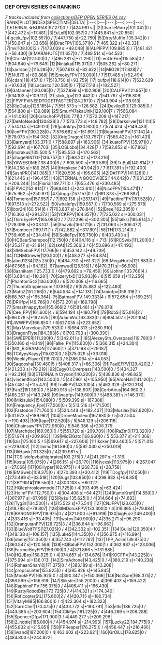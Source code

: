 ### DEP OPEN SERIES 04 RANKING
*7 tracks included from [collections/DEP OPEN SERIES 04.csv](/collections/DEP%20OPEN%20SERIES%2004.csv)*
|RANK|PILOT|INDEX|SPEC|TIME|DELTA|
|:---:|:---|:---:|:---:|:---:|---:|
|1|ETERNAL☆BURAK|97.271|0 / 7|424.991 s||
|2|CharlieMorry|101.042|0 / 7|442.472 s|+17.481|
|3|EuLeR|102.057|0 / 7|445.841 s|+20.850|
|4|geek_fpv|102.557|0 / 7|447.750 s|+22.759|
|5|DirtyMuffin|105.042|0 / 7|458.647 s|+33.656|
|6|DracFPV|106.371|0 / 7|465.322 s|+40.331|
|7|mv|108.100|3 / 7|473.039 s|+48.048|
|8|ALPIFPV|109.885|0 / 7|481.421 s|+56.430|
|9|MARAHUTE|111.657|0 / 7|489.514 s|+64.523|
|10|ChrisM|112.500|0 / 7|496.281 s|+71.290|
|11|LeoOnFire|115.585|0 / 7|504.640 s|+79.649|
|12|Ninjakat|115.371|0 / 7|505.262 s|+80.271|
|13|karrson㋡|115.285|0 / 7|507.613 s|+82.622|
|14|MiG29|117.828|7 / 7|514.879 s|+89.888|
|15|SmokyFPV|118.000|1 / 7|517.485 s|+92.494|
|16|cdan|118.457|0 / 7|518.750 s|+93.759|
|17|loufpv|118.614|0 / 7|522.629 s|+97.638|
|18|Lacasito|120.585|0 / 7|527.518 s|+102.527|
|19|Gafannen|120.085|0 / 7|527.899 s|+102.908|
|20|CALFPV|121.957|0 / 7|534.103 s|+109.112|
|21|slick_fpv|123.442|0 / 7|541.797 s|+116.806|
|22|FPVFPVINEEDTOGETFASTER|124.257|0 / 7|543.904 s|+118.913|
|23|RipDaLip|126.185|4 / 7|551.573 s|+126.582|
|24|Deviled90|129.085|0 / 7|564.880 s|+139.889|
|25|Smurf47akaUlrik|129.100|7 / 7|566.084 s|+141.093|
|26|KarachoFPV|130.771|0 / 7|572.208 s|+147.217|
|27|DeMoNse3d|130.828|3 / 7|573.773 s|+148.782|
|28|Darksilver|131.114|5 / 7|574.114 s|+149.123|
|29|patrikfpv|130.900|0 / 7|574.424 s|+149.433|
|30|IonFPV|130.228|0 / 7|576.682 s|+151.691|
|31|BearmanFPV|131.142|4 / 7|579.073 s|+154.082|
|32|OrigDragon|133.757|7 / 7|586.422 s|+161.431|
|33|Barnyard|133.371|0 / 7|588.897 s|+163.906|
|34|kuatoFPV|135.971|0 / 7|592.694 s|+167.703|
|35|LOSLobo|134.428|7 / 7|592.853 s|+167.862|
|36|mcrakus|135.500|5 / 7|595.553 s|+170.562|
|37|chogeRINTGF|136.757|0 / 7|598.207 s|+173.216|
|38|YAWESOME|138.400|6 / 7|608.590 s|+183.599|
|39|TriBull|140.814|7 / 7|614.258 s|+189.267|
|40|frteskesc|140.942|0 / 7|617.391 s|+192.400|
|41|SashPRO|141.085|0 / 7|620.596 s|+195.605|
|42|DAFFPV|141.128|0 / 7|621.446 s|+196.455|
|43|ETERNAL☆GOODVIBES|144.642|0 / 7|631.235 s|+206.244|
|44|Fiorix|149.771|0 / 7|655.476 s|+230.485|
|45|FPVlC|152.814|7 / 7|668.601 s|+243.610|
|46|NicoFPV|154.471|1 / 7|675.962 s|+250.971|
|47|doggz|157.157|0 / 7|691.878 s|+266.887|
|48|Tomeroni|157.957|7 / 7|692.138 s|+267.147|
|49|FactfireFPV|157.528|0 / 7|697.513 s|+272.522|
|50|whalefpv|159.557|0 / 7|700.569 s|+275.578|
|51|ibor24|160.514|6 / 7|703.837 s|+278.846|
|52|Bree|162.385|0 / 7|716.363 s|+291.372|
|53|YCKFPV|164.857|0 / 7|725.022 s|+300.031|
|54|ThirdEyeFPV|165.085|0 / 7|727.296 s|+302.305|
|55|talkrz|165.614|4 / 7|728.098 s|+303.107|
|56|Shavito|166.171|6 / 7|731.063 s|+306.072|
|57|Brombeer|169.171|1 / 7|742.882 s|+317.891|
|58|TH|173.214|0 / 7|759.405 s|+334.414|
|59|SolidFpv|105.750|0 / 6|403.403 s||
|60|HQBearShampoo|112.750|0 / 6|404.116 s|+.713|
|61|RCSwix|111.200|0 / 6|425.217 s|+21.814|
|62|skAt|125.366|3 / 6|450.896 s|+47.493|
|63|SIMSebaFPV|117.766|6 / 6|453.142 s|+49.739|
|64|TCNMGrower|120.500|1 / 6|458.277 s|+54.874|
|65|abcd1234|125.250|0 / 6|464.730 s|+61.327|
|66|MegaHurts|121.883|0 / 6|467.565 s|+64.162|
|67|iamwud|125.516|1 / 6|470.311 s|+66.908|
|68|Bashikami|125.733|0 / 6|479.862 s|+76.459|
|69|Johnn|133.766|4 / 6|513.684 s|+110.281|
|70|SzeryfxD|135.933|6 / 6|515.659 s|+112.256|
|71|Phantom542|136.000|0 / 6|520.068 s|+116.665|
|72|ThumbGrippiescom|137.816|2 / 6|525.883 s|+122.480|
|73|MattiZ|151.266|0 / 6|544.534 s|+141.131|
|74|fabiofpv|158.316|1 / 6|568.767 s|+165.364|
|75|BatmanFPV|149.333|4 / 6|572.654 s|+169.251|
|76|DRKfpv|149.766|0 / 6|573.201 s|+169.798|
|77|Smashhappyfpv|155.866|2 / 6|581.481 s|+178.078|
|78|Cee_FPV|161.600|4 / 6|594.194 s|+190.791|
|79|RobSi|155.016|2 / 6|596.078 s|+192.675|
|80|AdamWu|163.383|0 / 6|604.507 s|+201.104|
|81|JWWFPV|166.850|1 / 6|627.055 s|+223.652|
|82|MaxMarvelous|179.533|0 / 6|684.313 s|+280.910|
|83|DragonFlyte|184.383|6 / 6|703.793 s|+300.390|
|84|SWEEPER|111.200|0 / 5|342.011 s||
|85|AlexeyStn_Overpass|119.780|0 / 5|350.160 s|+8.149|
|86|Falke_PV|115.600|0 / 5|366.315 s|+24.304|
|87|MX_BIGRAMON|117.660|1 / 5|371.198 s|+29.187|
|88|TCAyyyKayyy|115.020|0 / 5|375.029 s|+33.018|
|89|WeeklyPlayer1|118.700|3 / 5|386.064 s|+44.053|
|90|Saqoosha|130.480|5 / 5|408.317 s|+66.306|
|91|PaulEFPV|129.420|2 / 5|421.230 s|+79.219|
|92|Eugy01_Overpass|143.500|0 / 5|434.327 s|+92.316|
|93|ETERNAL☆Cryson|140.200|3 / 5|438.836 s|+96.825|
|94|vincentfilip2|142.500|0 / 5|447.961 s|+105.950|
|95|AronHall|141.120|4 / 5|457.481 s|+115.470|
|96|TrollFPV|143.100|4 / 5|462.329 s|+120.318|
|97|FanZ|151.560|0 / 5|480.918 s|+138.907|
|98|CerbAirus|164.960|3 / 5|485.257 s|+143.246|
|99|wapfpv|149.600|0 / 5|488.381 s|+146.370|
|100|Mikisuluk|154.880|0 / 5|509.399 s|+167.388|
|101|Frequency_Fpv|177.560|0 / 5|513.516 s|+171.505|
|102|Fastodon|171.760|0 / 5|524.448 s|+182.437|
|103|Musilex|162.820|0 / 5|531.973 s|+189.962|
|104|DroneMacleod|167.680|5 / 5|532.504 s|+190.493|
|105|fape|172.520|5 / 5|548.129 s|+206.118|
|106|ChainsawFPV|172.960|0 / 5|548.386 s|+206.375|
|107|Marchdoc|169.960|0 / 5|551.720 s|+209.709|
|108|RaZm0|173.320|0 / 5|551.974 s|+209.963|
|109|MioElGato|168.960|0 / 5|553.377 s|+211.366|
|110|izis|175.160|5 / 5|569.617 s|+227.606|
|111|kcken|180.460|5 / 5|571.013 s|+229.002|
|112|limmo|181.880|0 / 5|592.030 s|+250.019|
|113|OliHawk|101.325|0 / 4|239.981 s||
|114|TCSilviofpvbuthighrates|103.275|0 / 4|241.297 s|+1.316|
|115|Kosta|105.075|0 / 4|266.151 s|+26.170|
|116|vexsk|113.975|0 / 4|267.047 s|+27.066|
|117|00Hyper|102.975|1 / 4|268.739 s|+28.758|
|118|BMSweb|108.375|0 / 4|270.393 s|+30.412|
|119|TDogfpv|117.050|0 / 4|273.499 s|+33.518|
|120|Gugs|133.850|0 / 4|298.832 s|+58.851|
|121|XB₸ЯIИ✘|116.550|0 / 4|300.108 s|+60.127|
|122|HQlephroslowmode|111.725|0 / 4|303.405 s|+63.424|
|123|HolmFPV|112.750|0 / 4|304.408 s|+64.427|
|124|KumoKraft|114.550|0 / 4|307.977 s|+67.996|
|125|Ryżu|135.625|0 / 4|314.664 s|+74.683|
|126|Tyg3r|134.500|1 / 4|315.522 s|+75.541|
|127|CNJFPV|123.625|0 / 4|318.788 s|+78.807|
|128|SIMDorukFPV|133.300|0 / 4|319.865 s|+79.884|
|129|BARONGFPV|119.975|0 / 4|321.900 s|+81.919|
|130|bigFuzz|149.400|0 / 4|333.416 s|+93.435|
|131|wsfpv|140.900|0 / 4|335.271 s|+95.290|
|132|OrangutanFPV|128.725|3 / 4|336.644 s|+96.663|
|133|BlueWolfTFS|127.025|0 / 4|342.332 s|+102.351|
|134|Guile|129.350|4 / 4|348.138 s|+108.157|
|135|LukeS|144.350|0 / 4|356.975 s|+116.994|
|136|obeny|151.350|0 / 4|357.743 s|+117.762|
|137|TPP_Adile|139.875|0 / 4|360.547 s|+120.566|
|138|HQBatuFPV|152.000|1 / 4|362.987 s|+123.006|
|139|FarmerBoyFPV|156.900|0 / 4|371.866 s|+131.885|
|140|HQJBox|158.925|0 / 4|374.657 s|+134.676|
|141|KOCFPV|143.225|0 / 4|375.994 s|+136.013|
|142|SimAdrone|143.425|0 / 4|380.219 s|+140.238|
|143|RohaanShah10|171.375|0 / 4|383.189 s|+143.208|
|144|propcounter|155.925|0 / 4|385.826 s|+145.845|
|145|MookFPV|165.925|0 / 4|390.347 s|+150.366|
|146|NotSure|168.375|2 / 4|396.599 s|+156.618|
|147|Slikster|155.200|0 / 4|399.403 s|+159.422|
|148|RaphinoFPV|156.375|0 / 4|406.411 s|+166.430|
|149|RustyRobotBits|173.725|0 / 4|414.321 s|+174.340|
|150|RoflcopterStL|175.600|2 / 4|420.715 s|+180.734|
|151|VitalyMi85|160.800|0 / 4|422.304 s|+182.323|
|152|GarnChef|170.475|0 / 4|433.772 s|+193.791|
|153|ethr|186.725|0 / 4|443.585 s|+203.604|
|154|ClkFpv|181.225|0 / 4|446.269 s|+206.288|
|155|SpencerDfpv|171.900|3 / 4|449.277 s|+209.296|
|156|2_hottie|185.000|4 / 4|454.974 s|+214.993|
|157|Lucky22|184.775|0 / 4|455.832 s|+215.851|
|158|FPReaper|176.275|0 / 4|456.447 s|+216.466|
|159|iwandi|187.200|0 / 4|463.602 s|+223.621|
|160|GrOiLL|178.825|0 / 4|484.803 s|+244.822|
